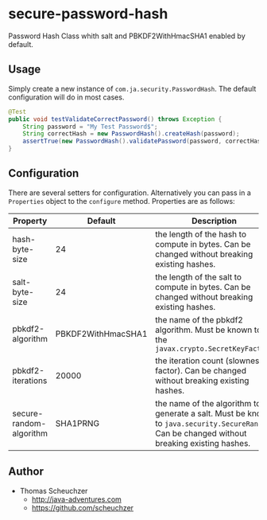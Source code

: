 # secure-password-hash

Password Hash Class whith salt and PBKDF2WithHmacSHA1 enabled by default.

## Usage

Simply create a new instance of ``com.ja.security.PasswordHash``. The default configuration will do in most cases.

```java
@Test
public void testValidateCorrectPassword() throws Exception {
	String password = "My Test Password$";
	String correctHash = new PasswordHash().createHash(password);
	assertTrue(new PasswordHash().validatePassword(password, correctHash));
}
```

## Configuration
There are several setters for configuration. Alternatively you can pass in a ``Properties`` object to the ``configure`` method. Properties are as follows:

| Property                 | Default            | Description               |
|--------------------------|--------------------|---------------------------|
| hash-byte-size           | 24                 | the length of the hash to compute in bytes. Can be changed without breaking existing hashes. |
| salt-byte-size           | 24                 | the length of the salt to compute in bytes. Can be changed without breaking existing hashes. |
| pbkdf2-algorithm         | PBKDF2WithHmacSHA1 | the name of the pbkdf2 algorithm. Must be known to the  `javax.crypto.SecretKeyFactory` |
| pbkdf2-iterations        | 20000              | the iteration count (slowness factor). Can be changed without breaking existing hashes. |
| secure-random-algorithm  | SHA1PRNG           | the name of the algorithm to generate a salt. Must be known to `java.security.SecureRandom`. Can be changed without breaking existing hashes. |

## Author

- Thomas Scheuchzer 
  - http://java-adventures.com
  - https://github.com/scheuchzer
